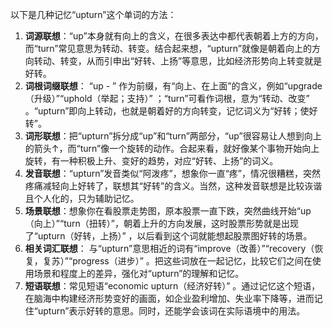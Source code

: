 以下是几种记忆“upturn”这个单词的方法：
1. **词源联想**：“up”本身就有向上的含义，在很多表达中都代表朝着上方的方向，而“turn”常见意思为转动、转变。结合起来想，“upturn”就像是朝着向上的方向转动、转变，从而引申出“好转、上扬”等意思，比如经济形势向上转变就是好转。
2. **词根词缀联想**： “up - ” 作为前缀，有“向上、在上面”的含义，例如“upgrade（升级）”“uphold（举起；支持）” ；“turn”可看作词根，意为“转动、改变” 。“upturn”即向上转动，也就是朝着好的方向转变，记忆词义为“好转；使好转”。 
3. **词形联想**：把“upturn”拆分成“up”和“turn”两部分，“up”很容易让人想到向上的箭头↑，而“turn”像一个旋转的动作。合起来看，就好像某个事物开始向上旋转，有一种积极上升、变好的趋势，对应“好转、上扬”的词义。
4. **发音联想**：“upturn”发音类似“阿泼疼”，想象你一直“疼”，情况很糟糕，突然疼痛减轻向上好转了，联想其“好转”的含义。当然，这种发音联想是比较诙谐且个人化的，只为辅助记忆。
5. **场景联想**：想象你在看股票走势图，原本股票一直下跌，突然曲线开始“up（向上）”“turn（扭转）”，朝着上升的方向发展，这时股票形势就是出现了“upturn（好转，上扬）” ，以后看到这个词就能想起股票图好转的场景。
6. **相关词汇联想**： 与“upturn”意思相近的词有“improve（改善）”“recovery（恢复，复苏）”“progress（进步）” 。把这些词放在一起记忆，比较它们之间在使用场景和程度上的差异，强化对“upturn”的理解和记忆。 
7. **短语联想**：常见短语“economic upturn（经济好转）” 。通过记忆这个短语，在脑海中构建经济形势变好的画面，如企业盈利增加、失业率下降等，进而记住“upturn”表示好转的意思。同时，还能学会该词在实际语境中的用法。 